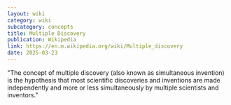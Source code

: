 ```yaml
---
layout: wiki
category: wiki
subcategory: concepts
title: Multiple Discovery
publication: Wikipedia
link: https://en.m.wikipedia.org/wiki/Multiple_discovery
date: 2025-03-23
---
```


"The concept of multiple discovery (also known as simultaneous invention) is the hypothesis that most scientific discoveries and inventions are made independently and more or less simultaneously by multiple scientists and inventors."
